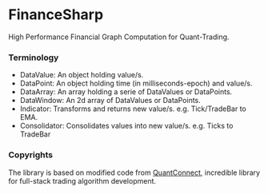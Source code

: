# FinanceSharp
High Performance Financial Graph Computation for Quant-Trading.

### Terminology
- DataValue: An object holding value/s.
- DataPoint: An object holding time (in milliseconds-epoch) and value/s.
- DataArray: An array holding a serie of DataValues or DataPoints.
- DataWindow: An 2d array of DataValues or DataPoints.
- Indicator: Transforms and returns new value/s. e.g. Tick/TradeBar to EMA.
- Consolidator: Consolidates values into new value/s. e.g. Ticks to TradeBar

### Copyrights
The library is based on modified code from [QuantConnect](https://github.com/QuantConnect/Lean), incredible library for full-stack trading algorithm development.
